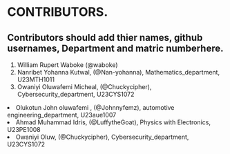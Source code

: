# CONTRIBUTORS.
## Contributors should add thier names, github usernames, Department and matric numberhere.
<ol>
<li>William Rupert Waboke (@waboke)
<li>Nanribet Yohanna Kutwal, (@Nan-yohanna), Mathematics_department, U23MTH1011</li>
<li>Owaniyi Oluwafemi Micheal, (@Chuckycipher), Cybersecurity_department, U23CYS1072</li>
</ol><li>Olukotun John oluwafemi , (@Johnnyfemz), automotive engineering_department, U23aue1007</li>
<li>Ahmad Muhammad Idris, (@LuffytheGoat), Physics with Electronics, U23PE1008</li>
<li>Owaniyi Oluw, (@Chuckycipher), Cybersecurity_department, U23CYS1072</li>
